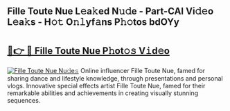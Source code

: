 ## Fille Toute Nue L𝚎a𝚔ed N𝚞𝚍e - Part-CAI Vi𝚍𝚎o L𝚎a𝚔s - H𝚘𝚝 O𝚗𝚕yf𝚊ns P𝚑𝚘tos bdOYy

# <h2><a href="http://kfadx8u.oniu.top/?m=Fille+Toute+Nue">🔗👉 🔴 Fille Toute Nue P𝚑ot𝚘𝚜 V𝚒d𝚎o</a></h2>

[![Fille Toute Nue Nu𝚍e𝚜](https://i.imgur.com/0qMVB7G.gif)](http://kfadx8u.oniu.top/?m=Fille+Toute+Nue)
Online influencer Fille Toute Nue, famed for sharing dance and lifestyle knowledge, through presentations and personal vlogs. Innovative special effects artist Fille Toute Nue, famed for their remarkable abilities and achievements in creating visually stunning sequences.  
